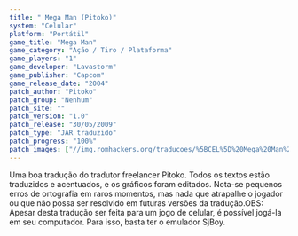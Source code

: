 ```yaml
---
title: " Mega Man (Pitoko)"
system: "Celular"
platform: "Portátil"
game_title: "Mega Man"
game_category: "Ação / Tiro / Plataforma"
game_players: "1"
game_developer: "Lavastorm"
game_publisher: "Capcom"
game_release_date: "2004"
patch_author: "Pitoko"
patch_group: "Nenhum"
patch_site: ""
patch_version: "1.0"
patch_release: "30/05/2009"
patch_type: "JAR traduzido"
patch_progress: "100%"
patch_images: ["//img.romhackers.org/traducoes/%5BCEL%5D%20Mega%20Man%20-%20Pitoko%20-%201.png","//img.romhackers.org/traducoes/%5BCEL%5D%20Mega%20Man%20-%20Pitoko%20-%202.png","//img.romhackers.org/traducoes/%5BCEL%5D%20Mega%20Man%20-%20Pitoko%20-%203.png"]
---
```

Uma boa tradução do tradutor freelancer Pitoko. Todos os textos estão traduzidos e acentuados, e os gráficos foram editados. Nota-se pequenos erros de ortografia em raros momentos, mas nada que atrapalhe o jogador ou que não possa ser resolvido em futuras versões da tradução.OBS: Apesar desta tradução ser feita para um jogo de celular, é possível jogá-la em seu computador. Para isso, basta ter o emulador SjBoy.